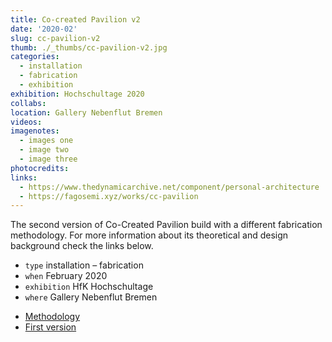 ```yaml
---
title: Co-created Pavilion v2
date: '2020-02'
slug: cc-pavilion-v2
thumb: ./_thumbs/cc-pavilion-v2.jpg
categories:
  - installation
  - fabrication
  - exhibition
exhibition: Hochschultage 2020
collabs:
location: Gallery Nebenflut Bremen
videos:
imagenotes:
  - images one
  - image two
  - image three
photocredits:
links:
  - https://www.thedynamicarchive.net/component/personal-architecture
  - https://fagosemi.xyz/works/cc-pavilion
---
```


The second version of Co-Created Pavilion build with a different fabrication methodology. For more information about its theoretical and design background check the links below.

- `type` installation – fabrication
- `when` February 2020
- `exhibition` HfK Hochschultage
- `where` Gallery Nebenflut Bremen

<!--  -->

- [Methodology](https://www.thedynamicarchive.net/component/personal-architecture/)
- [First version](https://fagosemi.xyz/works/cc-pavilion)


